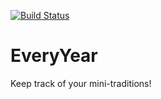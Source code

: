 [![Build Status](https://travis-ci.org/OperationSleepyWeasel/hedgehog.svg?branch=master)](https://travis-ci.org/OperationSleepyWeasel/hedgehog)

# EveryYear

Keep track of your mini-traditions!
